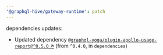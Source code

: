 ```yaml
---
'@graphql-hive/gateway-runtime': patch
---
```


dependencies updates: 

- Updated dependency [`@graphql-yoga/plugin-apollo-usage-report@^0.5.0` ↗︎](https://www.npmjs.com/package/@graphql-yoga/plugin-apollo-usage-report/v/0.5.0) (from `^0.4.0`, in `dependencies`)
